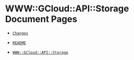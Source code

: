 # WWW::GCloud::API::Storage Document Pages

  - [`Changes`](ChangeLog.md)

  - [`README`](README.md)

  - [`WWW::GCloud::API::Storage`](docs/md/WWW/GCloud/API/Storage.md)
